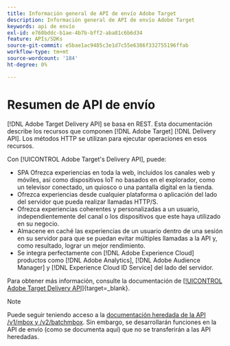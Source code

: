 ```yaml
---
title: Información general de API de envío Adobe Target
description: Información general de API de envío Adobe Target
keywords: api de envío
exl-id: e760bddc-b1ae-4b7b-bff2-aba81c6b6d34
feature: APIs/SDKs
source-git-commit: e5bae1ac9485c3e1d7c55e6386f332755196ffab
workflow-type: tm+mt
source-wordcount: '184'
ht-degree: 0%

---
```


# Resumen de API de envío

[!DNL Adobe Target Delivery API] se basa en REST. Esta documentación describe los recursos que componen [!DNL Adobe Target] [!DNL Delivery API]. Los métodos HTTP se utilizan para ejecutar operaciones en esos recursos.

Con [!UICONTROL Adobe Target's Delivery API], puede:

* SPA Ofrezca experiencias en toda la web, incluidos los canales web y móviles, así como dispositivos IoT no basados en el explorador, como un televisor conectado, un quiosco o una pantalla digital en la tienda.
* Ofrezca experiencias desde cualquier plataforma o aplicación del lado del servidor que pueda realizar llamadas HTTP/S.
* Ofrezca experiencias coherentes y personalizadas a un usuario, independientemente del canal o los dispositivos que este haya utilizado en su negocio.
* Almacene en caché las experiencias de un usuario dentro de una sesión en su servidor para que se puedan evitar múltiples llamadas a la API y, como resultado, lograr un mejor rendimiento.
* Se integra perfectamente con [!DNL Adobe Experience Cloud] productos como [!DNL Adobe Analytics], [!DNL Adobe Audience Manager] y [!DNL Experience Cloud ID Service] del lado del servidor.

Para obtener más información, consulte la documentación de [[!UICONTROL Adobe Target Delivery API]](https://developer.adobe.com/target/implement/delivery-api/){target=_blank}.

>[!NOTE]
>
>Puede seguir teniendo acceso a la [documentación heredada de la API /v1/mbox y /v2/batchmbox](https://developers.adobetarget.com/api/legacy-api/index.html). Sin embargo, se desarrollarán funciones en la API de envío (como se documenta aquí) que no se transferirán a las API heredadas.
